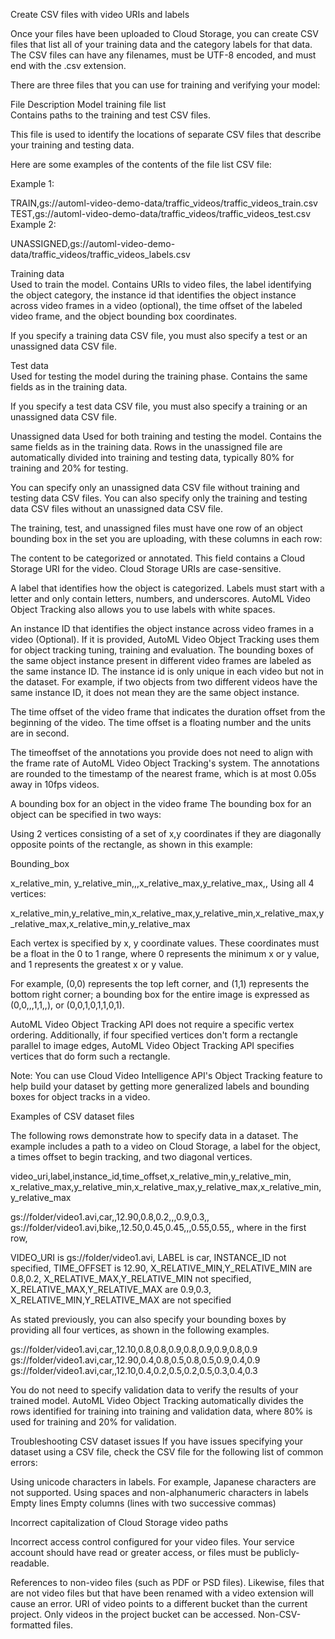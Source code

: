 Create CSV files with video URIs and labels

Once your files have been uploaded to Cloud Storage, you can create CSV files that list all of your training data and the category labels for that data. The CSV files can have any filenames, must be UTF-8 encoded, and must end with the .csv extension.

There are three files that you can use for training and verifying your model:

File	Description
Model training file list	
Contains paths to the training and test CSV files.

This file is used to identify the locations of separate CSV files that describe your training and testing data.

Here are some examples of the contents of the file list CSV file:

Example 1:


TRAIN,gs://automl-video-demo-data/traffic_videos/traffic_videos_train.csv
TEST,gs://automl-video-demo-data/traffic_videos/traffic_videos_test.csv
Example 2:


UNASSIGNED,gs://automl-video-demo-data/traffic_videos/traffic_videos_labels.csv

Training data	
Used to train the model. Contains URIs to video files, the label identifying the object category, the instance id that identifies the object instance across video frames in a video (optional), the time offset of the labeled video frame, and the object bounding box coordinates.

If you specify a training data CSV file, you must also specify a test or an unassigned data CSV file.

Test data	
Used for testing the model during the training phase. Contains the same fields as in the training data.

If you specify a test data CSV file, you must also specify a training or an unassigned data CSV file.

Unassigned data	
Used for both training and testing the model. Contains the same fields as in the training data. Rows in the unassigned file are automatically divided into training and testing data, typically 80% for training and 20% for testing.

You can specify only an unassigned data CSV file without training and testing data CSV files. You can also specify only the training and testing data CSV files without an unassigned data CSV file.

The training, test, and unassigned files must have one row of an object bounding box in the set you are uploading, with these columns in each row:

The content to be categorized or annotated. This field contains a Cloud Storage URI for the video. Cloud Storage URIs are case-sensitive.

A label that identifies how the object is categorized. Labels must start with a letter and only contain letters, numbers, and underscores. AutoML Video Object Tracking also allows you to use labels with white spaces.

An instance ID that identifies the object instance across video frames in a video (Optional). If it is provided, AutoML Video Object Tracking uses them for object tracking tuning, training and evaluation. The bounding boxes of the same object instance present in different video frames are labeled as the same instance ID. The instance id is only unique in each video but not in the dataset. For example, if two objects from two different videos have the same instance ID, it does not mean they are the same object instance.

The time offset of the video frame that indicates the duration offset from the beginning of the video. The time offset is a floating number and the units are in second.

The timeoffset of the annotations you provide does not need to align with the frame rate of AutoML Video Object Tracking's system. The annotations are rounded to the timestamp of the nearest frame, which is at most 0.05s away in 10fps videos.

A bounding box for an object in the video frame The bounding box for an object can be specified in two ways:

Using 2 vertices consisting of a set of x,y coordinates if they are diagonally opposite points of the rectangle, as shown in this example:

Bounding_box


x_relative_min, y_relative_min,,,x_relative_max,y_relative_max,,
Using all 4 vertices:

x_relative_min,y_relative_min,x_relative_max,y_relative_min,x_relative_max,y_relative_max,x_relative_min,y_relative_max

Each vertex is specified by x, y coordinate values. These coordinates must be a float in the 0 to 1 range, where 0 represents the minimum x or y value, and 1 represents the greatest x or y value.

For example, (0,0) represents the top left corner, and (1,1) represents the bottom right corner; a bounding box for the entire image is expressed as (0,0,,,1,1,,), or (0,0,1,0,1,1,0,1).

AutoML Video Object Tracking API does not require a specific vertex ordering. Additionally, if four specified vertices don't form a rectangle parallel to image edges, AutoML Video Object Tracking API specifies vertices that do form such a rectangle.

Note: You can use Cloud Video Intelligence API's Object Tracking feature to help build your dataset by getting more generalized labels and bounding boxes for object tracks in a video.

Examples of CSV dataset files

The following rows demonstrate how to specify data in a dataset. The example includes a path to a video on Cloud Storage, a label for the object, a times offset to begin tracking, and two diagonal vertices.


video_uri,label,instance_id,time_offset,x_relative_min,y_relative_min,
x_relative_max,y_relative_min,x_relative_max,y_relative_max,x_relative_min,y_relative_max

gs://folder/video1.avi,car,,12.90,0.8,0.2,,,0.9,0.3,,
gs://folder/video1.avi,bike,,12.50,0.45,0.45,,,0.55,0.55,,
where in the first row,

VIDEO_URI is gs://folder/video1.avi,
LABEL is car,
INSTANCE_ID not specified,
TIME_OFFSET is 12.90,
X_RELATIVE_MIN,Y_RELATIVE_MIN are 0.8,0.2,
X_RELATIVE_MAX,Y_RELATIVE_MIN not specified,
X_RELATIVE_MAX,Y_RELATIVE_MAX are 0.9,0.3,
X_RELATIVE_MIN,Y_RELATIVE_MAX are not specified

As stated previously, you can also specify your bounding boxes by providing all four vertices, as shown in the following examples.


gs://folder/video1.avi,car,,12.10,0.8,0.8,0.9,0.8,0.9,0.9,0.8,0.9
gs://folder/video1.avi,car,,12.90,0.4,0.8,0.5,0.8,0.5,0.9,0.4,0.9
gs://folder/video1.avi,car,,12.10,0.4,0.2,0.5,0.2,0.5,0.3,0.4,0.3

You do not need to specify validation data to verify the results of your trained model. AutoML Video Object Tracking automatically divides the rows identified for training into training and validation data, where 80% is used for training and 20% for validation.

Troubleshooting CSV dataset issues
If you have issues specifying your dataset using a CSV file, check the CSV file for the following list of common errors:

Using unicode characters in labels. For example, Japanese characters are not supported.
Using spaces and non-alphanumeric characters in labels
Empty lines
Empty columns (lines with two successive commas)

Incorrect capitalization of Cloud Storage video paths

Incorrect access control configured for your video files. Your service account should have read or greater access, or files must be publicly-readable.

References to non-video files (such as PDF or PSD files). Likewise, files that are not video files but that have been renamed with a video extension will cause an error.
URI of video points to a different bucket than the current project. Only videos in the project bucket can be accessed.
Non-CSV-formatted files.
